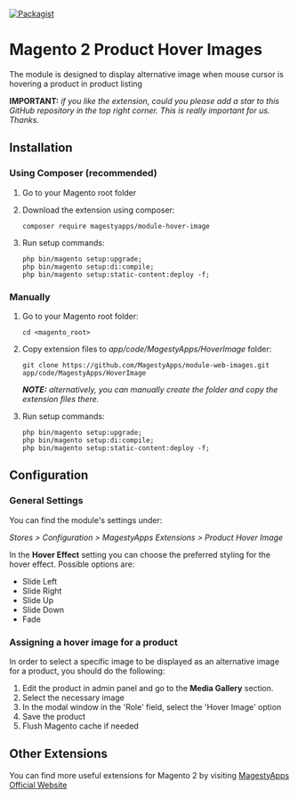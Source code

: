[![Packagist](https://img.shields.io/packagist/v/magestyapps/module-hover-image.svg)](https://packagist.org/packages/magestyapps/module-hover-image)

# Magento 2 Product Hover Images
The module is designed to display alternative image when mouse cursor is hovering a product in product listing

**IMPORTANT:** *if you like the extension, could you please add a star to this GitHub repository in the top right corner. This is really important for us. Thanks.*

## Installation

### Using Composer (recommended)
1) Go to your Magento root folder
2) Download the extension using composer:
    ```
    composer require magestyapps/module-hover-image
    ```
3) Run setup commands:

    ```
    php bin/magento setup:upgrade;
    php bin/magento setup:di:compile;
    php bin/magento setup:static-content:deploy -f;
    ```

### Manually
1) Go to your Magento root folder:

    ```
    cd <magento_root>
    ```

2) Copy extension files to *app/code/MagestyApps/HoverImage* folder:
    ```
    git clone https://github.com/MagestyApps/module-web-images.git app/code/MagestyApps/HoverImage
    ```
   ***NOTE:*** *alternatively, you can manually create the folder and copy the extension files there.*

3) Run setup commands:

    ```
    php bin/magento setup:upgrade;
    php bin/magento setup:di:compile;
    php bin/magento setup:static-content:deploy -f;
    ```

## Configuration
### General Settings
You can find the module's settings under:

*Stores > Configuration > MagestyApps Extensions > Product Hover Image*

In the **Hover Effect** setting you can choose the preferred styling for the hover effect. Possible options are:
- Slide Left
- Slide Right
- Slide Up
- Slide Down
- Fade

### Assigning a hover image for a product
In order to select a specific image to be displayed as an alternative image for a product, you should do the following:
1) Edit the product in admin panel and go to the **Media Gallery** section.
2) Select the necessary image
3) In the modal window in the 'Role' field, select the 'Hover Image' option
4) Save the product
5) Flush Magento cache if needed

## Other Extensions
You can find more useful extensions for Magento 2 by visiting [MagestyApps Official Website](https://www.magestyapps.com/)
